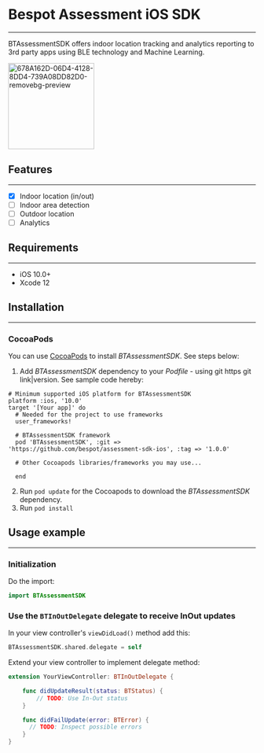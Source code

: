 # **Bespot Assessment iOS SDK**
___

BTAssessmentSDK offers indoor location tracking and analytics reporting to 3rd party apps using BLE technology and Machine Learning.

<img width="175" alt="678A162D-06D4-4128-8DD4-739A08DD82D0-removebg-preview" src="https://user-images.githubusercontent.com/15048805/139434128-aaa5c949-803f-4332-a1ae-d409612b8adc.png">

## **Features**
___

- [x] Indoor location (in/out)
- [ ] Indoor area detection
- [ ] Outdoor location
- [ ] Analytics

## **Requirements**
___
- iOS 10.0+
- Xcode 12

## **Installation**
___
### **CocoaPods**
 You can use [CocoaPods](https://cocoapods.org) to install _BTAssessmentSDK_. See steps below:
 1. Add _BTAssessmentSDK_ dependency to your _Podfile_ - using git https git link|version. See sample code hereby:
```
# Minimum supported iOS platform for BTAssessmentSDK
platform :ios, '10.0'
target '[Your app]' do
  # Needed for the project to use frameworks
  user_frameworks!

  # BTAssessmentSDK framework
  pod 'BTAssessmentSDK', :git => 'https://github.com/bespot/assessment-sdk-ios', :tag => '1.0.0'

  # Other Cocoapods libraries/frameworks you may use...

  end
  ```
 2. Run `pod update` for the Cocoapods to download the _BTAssessmentSDK_ dependency.
 3. Run `pod install`
  ## **Usage example**
  ___
  ### **Initialization**
  Do the import:
  ```swift
  import BTAssessmentSDK
```

### **Use the `BTInOutDelegate` delegate to receive InOut updates**
 In your view controller's `viewDidLoad()` method add this:
```swift
BTAssessmentSDK.shared.delegate = self
```
Extend your view controller to implement delegate method:
```swift
extension YourViewController: BTInOutDelegate {

    func didUpdateResult(status: BTStatus) {
        // TODO: Use In-Out status
    }

    func didFailUpdate(error: BTError) {
      // TODO: Inspect possible errors  
    }
}
```

